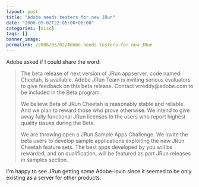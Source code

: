 ```yaml
---
layout: post
title: "Adobe needs testers for new JRun"
date: "2006-05-02T22:05:00+06:00"
categories: [misc]
tags: []
banner_image: 
permalink: /2006/05/02/Adobe-needs-testers-for-new-JRun
---
```


Adobe asked if I could share the word:

<blockquote>
The beta release of next version of JRun appserver,  code named Cheetah, is available. Adobe JRun Team is inviting serious evaluators to give feedback on this beta release.
Contact vrreddy@adobe.com to be included in the Beta program.

We believe Beta of JRun Cheetah is reasonably stable and reliable. And we plan to reward those who prove otherwise. We intend to give away fully functional JRun licenses to
the users who report highest quality issues during the Beta.

We are throwing open a JRun Sample Apps Challenge. We invite the beta users to develop sample applications exploiting the new JRun Cheetah feature sets. The best apps developed by you will be rewarded, and on qualification, will be featured as part JRun releases in samples section.
</blockquote>

I'm happy to see JRun getting some Adobe-lovin since it seemed to be only existing as a server for other products.